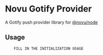 # Novu Gotify Provider

A Gotify push provider library for [@novu/node](https://github.com/novuhq/novu)

## Usage

```javascript
    FILL IN THE INITIALIZATION USAGE
```
